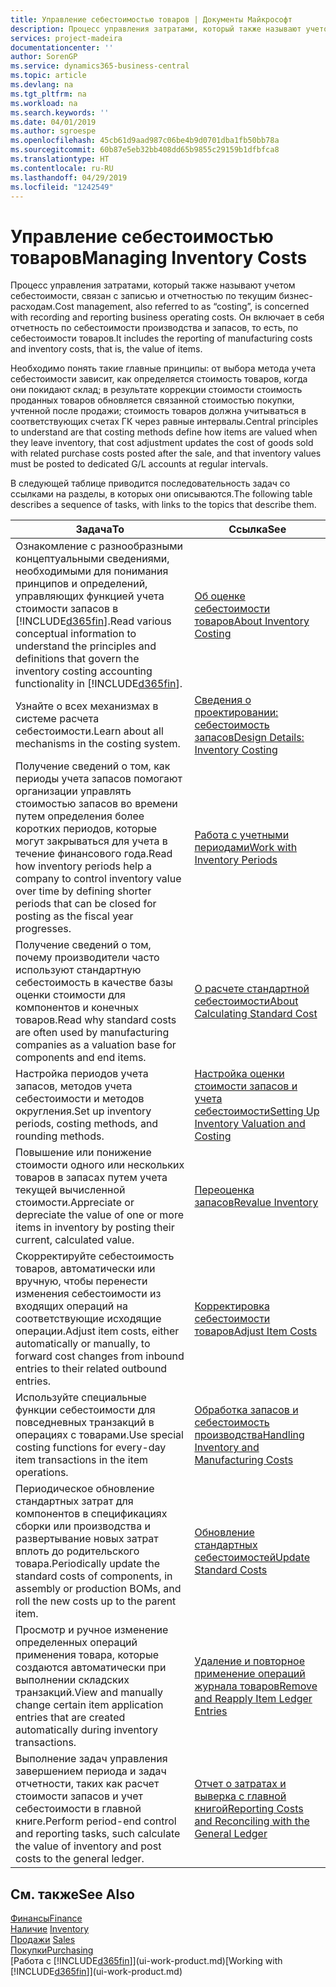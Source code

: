 ```yaml
---
title: Управление себестоимостью товаров | Документы Майкрософт
description: Процесс управления затратами, который также называют учетом себестоимости, связан с записью и отчетностью по текущим бизнес-расходам. Он включает в себя отчетность по себестоимости производства и запасов, то есть, по себестоимости товаров.
services: project-madeira
documentationcenter: ''
author: SorenGP
ms.service: dynamics365-business-central
ms.topic: article
ms.devlang: na
ms.tgt_pltfrm: na
ms.workload: na
ms.search.keywords: ''
ms.date: 04/01/2019
ms.author: sgroespe
ms.openlocfilehash: 45cb61d9aad987c06be4b9d0701dba1fb50bb78a
ms.sourcegitcommit: 60b87e5eb32bb408dd65b9855c29159b1dfbfca8
ms.translationtype: HT
ms.contentlocale: ru-RU
ms.lasthandoff: 04/29/2019
ms.locfileid: "1242549"
---
```

# <a name="managing-inventory-costs"></a><span data-ttu-id="c27d5-104">Управление себестоимостью товаров</span><span class="sxs-lookup"><span data-stu-id="c27d5-104">Managing Inventory Costs</span></span>
<span data-ttu-id="c27d5-105">Процесс управления затратами, который также называют учетом себестоимости, связан с записью и отчетностью по текущим бизнес-расходам.</span><span class="sxs-lookup"><span data-stu-id="c27d5-105">Cost management, also referred to as “costing”, is concerned with recording and reporting business operating costs.</span></span> <span data-ttu-id="c27d5-106">Он включает в себя отчетность по себестоимости производства и запасов, то есть, по себестоимости товаров.</span><span class="sxs-lookup"><span data-stu-id="c27d5-106">It includes the reporting of manufacturing costs and inventory costs, that is, the value of items.</span></span>   

<span data-ttu-id="c27d5-107">Необходимо понять такие главные принципы: от выбора метода учета себестоимости зависит, как определяется стоимость товаров, когда они покидают склад; в результате коррекции стоимости стоимость проданных товаров обновляется связанной стоимостью покупки, учтенной после продажи; стоимость товаров должна учитываться в соответствующих счетах ГК через равные интервалы.</span><span class="sxs-lookup"><span data-stu-id="c27d5-107">Central principles to understand are that costing methods define how items are valued when they leave inventory, that cost adjustment updates the cost of goods sold with related purchase costs posted after the sale, and that inventory values must be posted to dedicated G/L accounts at regular intervals.</span></span>

<span data-ttu-id="c27d5-108">В следующей таблице приводится последовательность задач со ссылками на разделы, в которых они описываются.</span><span class="sxs-lookup"><span data-stu-id="c27d5-108">The following table describes a sequence of tasks, with links to the topics that describe them.</span></span>

|<span data-ttu-id="c27d5-109">**Задача**</span><span class="sxs-lookup"><span data-stu-id="c27d5-109">**To**</span></span>|<span data-ttu-id="c27d5-110">**Ссылка**</span><span class="sxs-lookup"><span data-stu-id="c27d5-110">**See**</span></span>|  
|------------|-------------|  
|<span data-ttu-id="c27d5-111">Ознакомление с разнообразными концептуальными сведениями, необходимыми для понимания принципов и определений, управляющих функцией учета стоимости запасов в [!INCLUDE[d365fin](includes/d365fin_md.md)].</span><span class="sxs-lookup"><span data-stu-id="c27d5-111">Read various conceptual information to understand the principles and definitions that govern the inventory costing accounting functionality in [!INCLUDE[d365fin](includes/d365fin_md.md)].</span></span>|[<span data-ttu-id="c27d5-112">Об оценке себестоимости товаров</span><span class="sxs-lookup"><span data-stu-id="c27d5-112">About Inventory Costing</span></span>](finance-learn-about-costing.md)|  
|<span data-ttu-id="c27d5-113">Узнайте о всех механизмах в системе расчета себестоимости.</span><span class="sxs-lookup"><span data-stu-id="c27d5-113">Learn about all mechanisms in the costing system.</span></span>|[<span data-ttu-id="c27d5-114">Сведения о проектировании: себестоимость запасов</span><span class="sxs-lookup"><span data-stu-id="c27d5-114">Design Details: Inventory Costing</span></span>](design-details-inventory-costing.md)|
|<span data-ttu-id="c27d5-115">Получение сведений о том, как периоды учета запасов помогают организации управлять стоимостью запасов во времени путем определения более коротких периодов, которые могут закрываться для учета в течение финансового года.</span><span class="sxs-lookup"><span data-stu-id="c27d5-115">Read how inventory periods help a company to control inventory value over time by defining shorter periods that can be closed for posting as the fiscal year progresses.</span></span>|[<span data-ttu-id="c27d5-116">Работа с учетными периодами</span><span class="sxs-lookup"><span data-stu-id="c27d5-116">Work with Inventory Periods</span></span>](finance-how-to-work-with-inventory-periods.md)|
|<span data-ttu-id="c27d5-117">Получение сведений о том, почему производители часто используют стандартную себестоимость в качестве базы оценки стоимости для компонентов и конечных товаров.</span><span class="sxs-lookup"><span data-stu-id="c27d5-117">Read why standard costs are often used by manufacturing companies as a valuation base for components and end items.</span></span>|[<span data-ttu-id="c27d5-118">О расчете стандартной себестоимости</span><span class="sxs-lookup"><span data-stu-id="c27d5-118">About Calculating Standard Cost</span></span>](finance-about-calculating-standard-cost.md)|
|<span data-ttu-id="c27d5-119">Настройка периодов учета запасов, методов учета себестоимости и методов округления.</span><span class="sxs-lookup"><span data-stu-id="c27d5-119">Set up inventory periods, costing methods, and rounding methods.</span></span>|[<span data-ttu-id="c27d5-120">Настройка оценки стоимости запасов и учета себестоимости</span><span class="sxs-lookup"><span data-stu-id="c27d5-120">Setting Up Inventory Valuation and Costing</span></span>](finance-set-up-inventory-valuation-and-costing.md)|
|<span data-ttu-id="c27d5-121">Повышение или понижение стоимости одного или нескольких товаров в запасах путем учета текущей вычисленной стоимости.</span><span class="sxs-lookup"><span data-stu-id="c27d5-121">Appreciate or depreciate the value of one or more items in inventory by posting their current, calculated value.</span></span>|[<span data-ttu-id="c27d5-122">Переоценка запасов</span><span class="sxs-lookup"><span data-stu-id="c27d5-122">Revalue Inventory</span></span>](inventory-how-revalue-inventory.md)|
|<span data-ttu-id="c27d5-123">Скорректируйте себестоимость товаров, автоматически или вручную, чтобы перенести изменения себестоимости из входящих операций на соответствующие исходящие операции.</span><span class="sxs-lookup"><span data-stu-id="c27d5-123">Adjust item costs, either automatically or manually, to forward cost changes from inbound entries to their related outbound entries.</span></span>|[<span data-ttu-id="c27d5-124">Корректировка себестоимости товаров</span><span class="sxs-lookup"><span data-stu-id="c27d5-124">Adjust Item Costs</span></span>](inventory-how-adjust-item-costs.md)|
|<span data-ttu-id="c27d5-125">Используйте специальные функции себестоимости для повседневных транзакций в операциях с товарами.</span><span class="sxs-lookup"><span data-stu-id="c27d5-125">Use special costing functions for every-day item transactions in the item operations.</span></span>|[<span data-ttu-id="c27d5-126">Обработка запасов и себестоимость производства</span><span class="sxs-lookup"><span data-stu-id="c27d5-126">Handling Inventory and Manufacturing Costs</span></span>](finance-handle-inventory-and-manufacturing-costs.md)|  
|<span data-ttu-id="c27d5-127">Периодическое обновление стандартных затрат для компонентов в спецификациях сборки или производства и развертывание новых затрат вплоть до родительского товара.</span><span class="sxs-lookup"><span data-stu-id="c27d5-127">Periodically update the standard costs of components, in assembly or production BOMs, and roll the new costs up to the parent item.</span></span>|[<span data-ttu-id="c27d5-128">Обновление стандартных себестоимостей</span><span class="sxs-lookup"><span data-stu-id="c27d5-128">Update Standard Costs</span></span>](finance-how-to-update-standard-costs.md)|
|<span data-ttu-id="c27d5-129">Просмотр и ручное изменение определенных операций применения товара, которые создаются автоматически при выполнении складских транзакций.</span><span class="sxs-lookup"><span data-stu-id="c27d5-129">View and manually change certain item application entries that are created automatically during inventory transactions.</span></span>|[<span data-ttu-id="c27d5-130">Удаление и повторное применение операций журнала товаров</span><span class="sxs-lookup"><span data-stu-id="c27d5-130">Remove and Reapply Item Ledger Entries</span></span>](finance-how-to-remove-and-reapply-item-entries.md)|
|<span data-ttu-id="c27d5-131">Выполнение задач управления завершением периода и задач отчетности, таких как расчет стоимости запасов и учет себестоимости в главной книге.</span><span class="sxs-lookup"><span data-stu-id="c27d5-131">Perform period-end control and reporting tasks, such calculate the value of inventory and post costs to the general ledger.</span></span>|[<span data-ttu-id="c27d5-132">Отчет о затратах и выверка с главной книгой</span><span class="sxs-lookup"><span data-stu-id="c27d5-132">Reporting Costs and Reconciling with the General Ledger</span></span>](finance-report-costs-and-reconcile-with-the-general-ledger.md)|

## <a name="see-also"></a><span data-ttu-id="c27d5-133">См. также</span><span class="sxs-lookup"><span data-stu-id="c27d5-133">See Also</span></span>  
 [<span data-ttu-id="c27d5-134">Финансы</span><span class="sxs-lookup"><span data-stu-id="c27d5-134">Finance</span></span>](finance.md)  
 <span data-ttu-id="c27d5-135">[Наличие](inventory-manage-inventory.md) </span><span class="sxs-lookup"><span data-stu-id="c27d5-135">[Inventory](inventory-manage-inventory.md) </span></span>  
 <span data-ttu-id="c27d5-136">[Продажи](sales-manage-sales.md) </span><span class="sxs-lookup"><span data-stu-id="c27d5-136">[Sales](sales-manage-sales.md) </span></span>  
 [<span data-ttu-id="c27d5-137">Покупки</span><span class="sxs-lookup"><span data-stu-id="c27d5-137">Purchasing</span></span>](purchasing-manage-purchasing.md)  
 <span data-ttu-id="c27d5-138">[Работа с [!INCLUDE[d365fin](includes/d365fin_md.md)]](ui-work-product.md)</span><span class="sxs-lookup"><span data-stu-id="c27d5-138">[Working with [!INCLUDE[d365fin](includes/d365fin_md.md)]](ui-work-product.md)</span></span>
